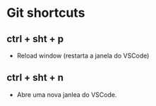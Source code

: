 # Git shortcuts

## ctrl + sht + p

- Reload window (restarta a janela do VSCode)

## ctrl + sht + n

- Abre uma nova janlea do VSCode.
